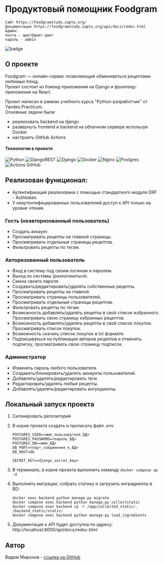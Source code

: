 # Продуктовый помощник Foodgram
```
Cайт https://foodgramstudy.zapto.org/
Документация https://foodgramstudy.zapto.org/api/docs/redoc.html
Админ:  
почта - qwer@qwer.qwer
пароль - admin
```

![badge](https://github.com/dmBra1n/foodgram-project-react/actions/workflows/main.yml/badge.svg)
## О проекте
Foodgram — онлайн-сервис позволяющий обмениваться рецептами любимых блюд.<br>
Проект состоит из бэкенд-приложения на Django и фронтенд-приложения на React.

Проект написан в рамках учебного курса "Python-разработчик" от Yandex.Practicum.<br>
Основные задачи были:
- реализовать backend на django
- развернуть frontend и backend на облачном сервере используя Docker
- настроить GitHub Actions

#### Технологии в проекте

![Python](https://img.shields.io/badge/python-3670A0?style=flat-square&logo=python&logoColor=ffdd54)
![DjangoREST](https://img.shields.io/badge/django-REST-ff1709?style=flat-square&logo=django&logoColor=white&color=f1c552&labelColor=%230c4b33)
![Django](https://img.shields.io/badge/django-%230c4b33.svg?style=flat-square&logo=django&logoColor=white)
![Docker](https://img.shields.io/badge/docker-%230db7ed.svg?style=flat-square&logo=docker&logoColor=white)
![Nginx](https://img.shields.io/badge/nginx-%23009639.svg?style=flat-square&logo=nginx&logoColor=white)
![Postgres](https://img.shields.io/badge/postgres-%23316192.svg?style=flat-square&logo=postgresql&logoColor=white)
![Actions GitHub](https://img.shields.io/badge/github%20actions-%232671E5.svg?style=flat-square&logo=githubactions&logoColor=white)

## Реализован  функционал:
- Аутентификация реализована с помощью стандартного модуля DRF - Authtoken.
- У неаутентифицированных пользователей доступ к API только на уровне чтения.

### Гость (неавторизованный пользователь)

  - Создать аккаунт.
  - Просматривать рецепты на главной страницы.
  - Просматривать отдельные страницы рецептов.
  - Фильтровать рецепты по тегам.

### Авторизованный пользователь

- Вход в систему под своим логином и паролем.
- Выход из системы (разлогиниться).
- Смена своего пароля.
- Создавать/редактировать/удалять собственные рецепты.
- Просматривать рецепты на главной.
- Просматривать страницы пользователей.
- Просматривать отдельные страницы рецептов.
- Фильтровать рецепты по тегам.
- Возможность добавлять/удалять рецепты в свой список избранного. Просматривать свою страницу избранных рецептов.
- Возможность добавлять/удалять рецепты в свой список покупок. Просматривать список покупок.
- Возможность скачать список покупок в txt формате.
- Подписываться на публикации авторов рецептов и отменять подписку, просматривать свою страницу подписок.

### Администратор
- Изменять пароль любого пользователя.
- Создавать/блокировать/удалять аккаунты пользователей.
- Добавлять/удалять/редактировать теги.
- Редактировать/удалять любые рецепты.
- Добавлять/удалять/редактировать ингредиенты.



## Локальный запуск проекта
1. Склонировать репозиторий
2. В корне проекта создать и прописать файл _.env_
  
    ```env
    POSTGRES_USER=<имя_пользователя_БД>
    POSTGRES_PASSWORD=<пароль_БД>
    POSTGRES_DB=<имя_БД>
    DB_PORT=<порт_соединения_к_БД>
    DB_HOST=db
    
    SECRET_KEY=<django_secret_key>
    ```
3. В терминале, в корне проекта выполнить команду `docker compose up -d`
4. Выполнить миграции, собрать статику и загрузить ингридиенты в BD:
     ```
     docker exec backend python manage.py migrate
     docker compose exec backend python manage.py collectstatic
     docker compose exec backend cp -r /app/collected_static/. /backend_static/static/
     docker compose exec backend python manage.py load_ingredients  
     ```
5. Документация к API будет доступна по адресу: http://localhost:8000/api/docs/redoc.html

## Автор
Вадим Миронов - [ссылка на GitHub](https://github.com/dmBra1n)
